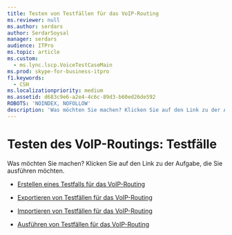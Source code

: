 ```yaml
---
title: Testen von Testfällen für das VoIP-Routing
ms.reviewer: null
ms.author: serdars
author: SerdarSoysal
manager: serdars
audience: ITPro
ms.topic: article
ms.custom:
  - ms.lync.lscp.VoiceTestCaseMain
ms.prod: skype-for-business-itpro
f1.keywords:
  - CSH
ms.localizationpriority: medium
ms.assetid: d683c9e6-a2e4-4c6c-89d3-b60ed26de592
ROBOTS: 'NOINDEX, NOFOLLOW'
description: 'Was möchten Sie machen? Klicken Sie auf den Link zu der Aufgabe, die Sie ausführen möchten.'
---
```


# <a name="test-voice-routing-test-cases"></a>Testen des VoIP-Routings: Testfälle

Was möchten Sie machen? Klicken Sie auf den Link zu der Aufgabe, die Sie ausführen möchten.

- [Erstellen eines Testfalls für das VoIP-Routing](/previous-versions/office/lync-server-2013/lync-server-2013-create-a-voice-routing-test-case)

- [Exportieren von Testfällen für das VoIP-Routing](/previous-versions/office/lync-server-2013/lync-server-2013-export-voice-routing-test-cases)

- [Importieren von Testfällen für das VoIP-Routing](/previous-versions/office/lync-server-2013/lync-server-2013-import-voice-routing-test-cases)

- [Ausführen von Testfällen für das VoIP-Routing](/previous-versions/office/lync-server-2013/lync-server-2013-run-voice-routing-test-cases)